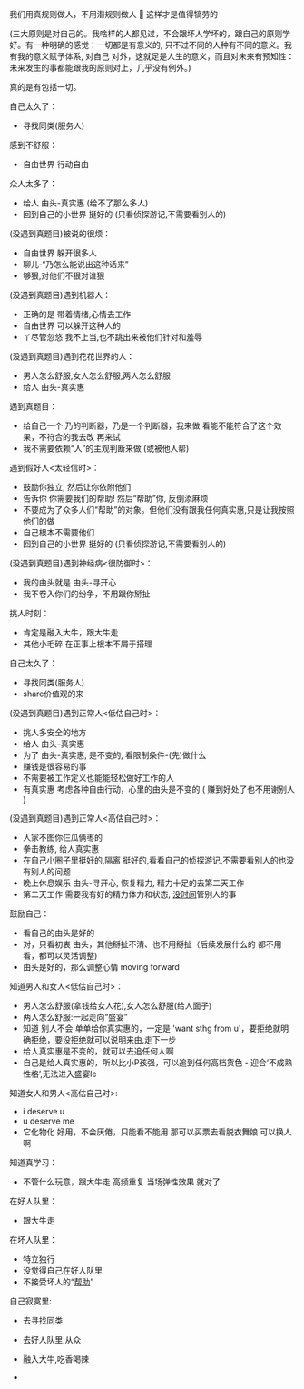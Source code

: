 
我们用真规则做人，不用潜规则做人 🌻 这样才是值得犒劳的

(三大原则是对自己的。我啥样的人都见过，不会跟坏人学坏的，跟自己的原则学好。有一种明确的感觉：一切都是有意义的, 只不过不同的人种有不同的意义。我有我的意义赋予体系, 对自己 对外，这就足是人生的意义，而且对未来有预知性：
未来发生的事都能跟我的原则对上，几乎没有例外。)

真的是有包括一切。

自己太久了：
- 寻找同类(服务人)

感到不舒服：
- 自由世界 行动自由

众人太多了：
- 给人 由头-真实惠 (给不了那么多人)
- 回到自己的小世界 挺好的 (只看侦探游记,不需要看别人的)

(没遇到真题目)被说的很烦：
- 自由世界 躲开很多人
- 聊儿-“乃怎么能说出这种话来”
- 够狠,对他们不狠对谁狠

(没遇到真题目)遇到机器人：
- 正确的是 带着情绪,心情去工作
- 自由世界 可以躲开这种人的
- 丫尽管忽悠 我不上当,也不跳出来被他们针对和羞辱

(没遇到真题目)遇到花花世界的人：
- 男人怎么舒服,女人怎么舒服,两人怎么舒服
- 给人 由头-真实惠

遇到真题目：
- 给自己一个 乃的判断器，乃是一个判断器，我来做 看能不能符合了这个效果，不符合的我去改 再来试
- 我不需要依赖“人”的主观判断来做 (或被他人帮)

遇到假好人<太轻信时>：
- 鼓励你独立, 然后让你依附他们
- 告诉你 你需要我们的帮助! 然后“帮助”你, 反倒添麻烦
- 不要成为了众多人们“帮助”的对象。但他们没有跟我任何真实惠,只是让我按照他们的做
- 自己根本不需要他们
- 回到自己的小世界 挺好的 (只看侦探游记,不需要看别人的)

(没遇到真题目)遇到神经病<很防御时>：
- 我的由头就是 由头-寻开心
- 我不卷入你们的纷争，不用跟你掰扯

挑人时刻：
- 肯定是融入大牛，跟大牛走
- 其他小毛碎 在正事上根本不屑于搭理

自己太久了：
- 寻找同类(服务人)
- share价值观的来

(没遇到真题目)遇到正常人<低估自己时>：
- 挑人多安全的地方
- 给人 由头-真实惠
- 为了 由头-真实惠, 是不变的, 看限制条件-(先)做什么
- 赚钱是很容易的事
- 不需要被工作定义也能能轻松做好工作的人
- 有真实惠 考虑各种自由行动，心里的由头是不变的 ( 赚到好处了也不用谢别人 ) 

(没遇到真题目)遇到正常人<高估自己时>：
- 人家不图你仨瓜俩枣的
- 拳击教练, 给人真实惠
- 在自己小圈子里挺好的,隔离 挺好的,看看自己的侦探游记,不需要看别人的也没有别人的问题
- 晚上休息娱乐 由头-寻开心, 恢复精力, 精力十足的去第二天工作
- 第二天工作 需要我有好的精力体力和状态, [没时间](https://twitter.com/lclc560/status/834281685541720064)管别人的事

鼓励自己：
- 看自己的由头是好的
- 对，只看初衷 由头，其他掰扯不清、也不用掰扯（后续发展什么的 都不用看，都可以灵活调整)
- 由头是好的，那么调整心情 moving forward

知道男人和女人<低估自己时>：
- 男人怎么舒服(拿钱给女人花),女人怎么舒服(给人面子)
- 两人怎么舒服:一起走向“盛宴”
- 知道 别人不会 单单给你真实惠的，一定是 'want sthg from u'，要拒绝就明确拒绝，要没拒绝就可以说明来由,走下一步
- 给人真实惠是不变的，就可以去追任何人啊
- 自己是给人真实惠的，所以比小P孩强，可以追到任何高档货色 - 迎合‘不成熟性格’,无法进入盛宴le 

知道女人和男人<高估自己时>:
- i deserve u
- u deserve me
- 它化物化 好用，不会厌倦，只能看不能用 那可以买票去看脱衣舞娘 可以换人啊

知道真学习：
- 不管什么玩意，跟大牛走 高频重复 当场弹性效果 就对了

在好人队里：
- 跟大牛走

在坏人队里：
- 特立独行
- 没觉得自己在好人队里
- 不接受坏人的“[帮助](https://github.com/7900ms/000nottheater_deserted_systemlibrary/blob/master/supplementary/chain-call.md)”

自己寂寞里:
- 去寻找同类
- 去好人队里,从众
- 融入大牛,吃香喝辣


-
